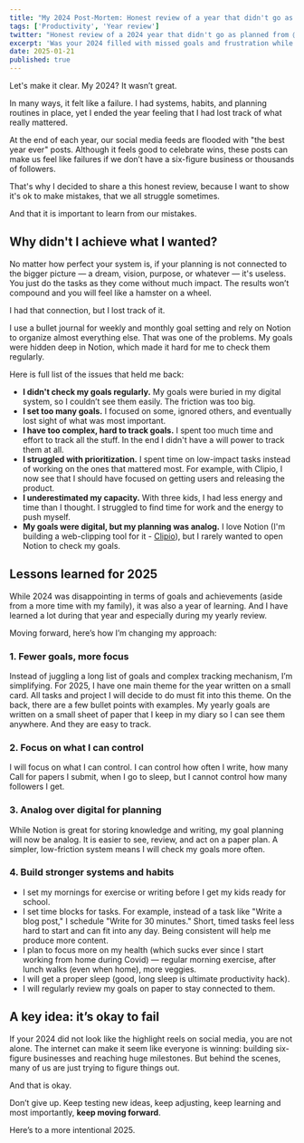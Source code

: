 ```yaml
---
title: "My 2024 Post-Mortem: Honest review of a year that didn't go as planned"
tags: ['Productivity', 'Year review']
twitter: "Honest review of a 2024 year that didn't go as planned from @pustelto and his lessons for a better 2025."
excerpt: 'Was your 2024 filled with missed goals and frustration while social media showcased endless success stories? You’re not alone. In this honest review, I break down why my year felt like a failure, what I learned, and how I’m adjusting for a more intentional 2025.'
date: 2025-01-21
published: true
---
```


Let's make it clear. My 2024? It wasn’t great.

In many ways, it felt like a failure. I had systems, habits, and planning routines in place, yet I ended the year feeling that I had lost track of what really mattered.

At the end of each year, our social media feeds are flooded with "the best year ever" posts. Although it feels good to celebrate wins, these posts can make us feel like failures if we don’t have a six-figure business or thousands of followers.

That's why I decided to share a this honest review, because I want to show it's ok to make mistakes, that we all struggle sometimes.

And that it is important to learn from our mistakes.

## Why didn't I achieve what I wanted?

No matter how perfect your system is, if your planning is not connected to the bigger picture — a dream, vision, purpose, or whatever — it's useless. You just do the tasks as they come without much impact. The results won’t compound and you will feel like a hamster on a wheel.

I had that connection, but I lost track of it.

I use a bullet journal for weekly and monthly goal setting and rely on Notion to organize almost everything else. That was one of the problems. My goals were hidden deep in Notion, which made it hard for me to check them regularly.

Here is full list of the issues that held me back:

- **I didn't check my goals regularly.** My goals were buried in my digital system, so I couldn’t see them easily. The friction was too big.
- **I set too many goals.** I focused on some, ignored others, and eventually lost sight of what was most important.
- **I have too complex, hard to track goals.** I spent too much time and effort to track all the stuff. In the end I didn't have a will power to track them at all.
- **I struggled with prioritization.** I spent time on low-impact tasks instead of working on the ones that mattered most. For example, with Clipio, I now see that I should have focused on getting users and releasing the product.
- **I underestimated my capacity.** With three kids, I had less energy and time than I thought. I struggled to find time for work and the energy to push myself.
- **My goals were digital, but my planning was analog.** I love Notion (I'm building a web-clipping tool for it - [Clipio](https://clipio.app/)), but I rarely wanted to open Notion to check my goals.

## Lessons learned for 2025

While 2024 was disappointing in terms of goals and achievements (aside from a more time with my family), it was also a year of learning. And I have learned a lot during that year and especially during my yearly review.

Moving forward, here’s how I’m changing my approach:

### 1. Fewer goals, more focus

Instead of juggling a long list of goals and complex tracking mechanism, I’m simplifying. For 2025, I have one main theme for the year written on a small card. All tasks and project I will decide to do must fit into this theme. On the back, there are a few bullet points with examples. My yearly goals are written on a small sheet of paper that I keep in my diary so I can see them anywhere. And they are easy to track.

### 2. Focus on what I can control

I will focus on what I can control. I can control how often I write, how many Call for papers I submit, when I go to sleep, but I cannot control how many followers I get.

### 3. Analog over digital for planning

While Notion is great for storing knowledge and writing, my goal planning will now be analog. It is easier to see, review, and act on a paper plan. A simpler, low-friction system means I will check my goals more often.

### 4. Build stronger systems and habits

- I set my mornings for exercise or writing before I get my kids ready for school.
- I set time blocks for tasks. For example, instead of a task like "Write a blog post," I schedule "Write for 30 minutes." Short, timed tasks feel less hard to start and can fit into any day. Being consistent will help me produce more content.
- I plan to focus more on my health (which sucks ever since I start working from home during Covid) — regular morning exercise, after lunch walks (even when home), more veggies.
- I will get a proper sleep (good, long sleep is ultimate productivity hack).
- I will regularly review my goals on paper to stay connected to them.

## A key idea: it’s okay to fail

If your 2024 did not look like the highlight reels on social media, you are not alone. The internet can make it seem like everyone is winning: building six-figure businesses and reaching huge milestones. But behind the scenes, many of us are just trying to figure things out.

And that is okay.

Don’t give up. Keep testing new ideas, keep adjusting, keep learning and most importantly, **keep moving forward**.

Here’s to a more intentional 2025.
